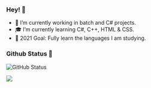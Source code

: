 ### Hey! 👋

- 💞 I’m currently working in batch and C# projects.
- 🎓 I’m currently learning C#, C++, HTML & CSS.
- 🖤 2021 Goal: Fully learn the languages I am studying.

### Github Status 💫

![GitHub Status](https://github-readme-stats.vercel.app/api?username=vyxt&count_private=true&theme=nightowl&show_icons=true)

<img src="https://external-content.duckduckgo.com/iu/?u=https%3A%2F%2Fi.pinimg.com%2Foriginals%2F2d%2Fa1%2F45%2F2da14528aa3c8fd6132e01d67696993c.gif&f=1&nofb=1">
<!--
**vyxt/vyxt** is a ✨ _special_ ✨ repository because its `README.md` (this file) appears on your GitHub profile.

Here are some ideas to get you started:

- 🔭 I’m currently working on ...
- 🌱 I’m currently learning ...
- 👯 I’m looking to collaborate on ...
- 🤔 I’m looking for help with ...
- 💬 Ask me about ...
- 📫 How to reach me: ...
- 😄 Pronouns: ...
- ⚡ Fun fact: ...
-->
